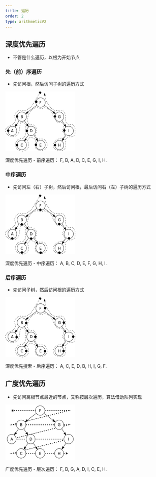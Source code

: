 ```yaml
---
title: 遍历
order: 2
type: arithmeticV2
---
```


## 深度优先遍历

- 不管是什么遍历，以根为开始节点

### 先（前）序遍历

- 先访问根，然后访问子树的遍历方式

![先序遍历](./images/Sorted_binary_tree_preorder.svg.png)

深度优先遍历 - 前序遍历：
F, B, A, D, C, E, G, I, H.

### 中序遍历

- 先访问左（右）子树，然后访问根，最后访问右（左）子树的遍历方式

![中序遍历](./images/Sorted_binary_tree_inorder.svg.png)

深度优先遍历 - 中序遍历：
A, B, C, D, E, F, G, H, I.

### 后序遍历

- 先访问子树，然后访问根的遍历方式

![后序遍历](./images/Sorted_binary_tree_postorder.svg.png)

深度优先搜索 - 后序遍历：
A, C, E, D, B, H, I, G, F.

## 广度优先遍历

- 先访问离根节点最近的节点，又称按层次遍历，算法借助队列实现

![层次遍历](./images/first_traversal.svg.png)

广度优先遍历 - 层次遍历：
F, B, G, A, D, I, C, E, H.